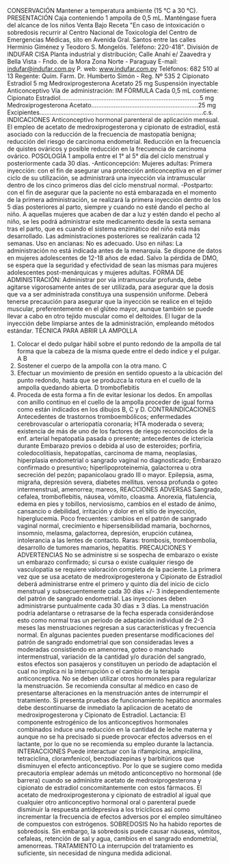 CONSERVACIÓN
Mantener a temperatura ambiente (15 °C a 30 °C).
PRESENTACIÓN
Caja conteniendo 1 ampolla de 0,5 mL.
Manténgase  fuera  del  alcance  de  los  niños
Venta  Bajo  Receta
"En  caso  de  intoxicación  o  sobredosis  recurrir  al  Centro 
Nacional  de  Toxicología  del  Centro  de  Emergencias  Médicas, 
sito en Avenida Gral. Santos entre las calles Herminio Giménez 
y  Teodoro  S.  Mongelós.  Teléfono:  220-418".
División de INDUFAR CISA
Planta industrial y distribución;
Calle Anahí e/ Zaavedra y 
Bella Vista - Fndo. de la Mora
Zona Norte - Paraguay
E-mail: indufar@indufar.com.py
P. web: www.indufar.com.py
Teléfonos: 682 510 al 13
Regente: Quím. Farm.
Dr. Humberto Simón - Reg. Nº 535
2
Cipionato Estradiol 5 mg
Medroxiprogesterona Acetato 25 mg
Suspensión inyectable
Anticonceptivo 
Vía de administración: IM
FÓRMULA
Cada 0,5 mL contiene:
Cipionato Estradiol.................................................................................5 mg
Medroxiprogesterona Acetato..............................................................25 mg
Excipientes...............................................................................................c.s.
INDICACIONES
Anticonceptivo hormonal parenteral de aplicación mensual. El empleo de 
acetato de medroxiprogesterona y cipionato de estradiol, está asociado con 
la reducción de la frecuencia de mastopatía benigna; reducción del riesgo 
de carcinoma endometrial. Reducción en la frecuencia de quistes ováricos 
y posible reducción en la frecuencia de carcinoma ovárico. 
POSOLOGÍA
1 ampolla entre el 1° al 5° día del ciclo menstrual y posteriormente cada 
30 días.
-Anticoncepción:  Mujeres  adultas:  Primera  inyección:  con  el  fin  de 
asegurar una protección anticonceptiva en el primer ciclo de su utilización, 
se  administrará  una  inyección  vía  intramuscular  dentro  de  los  cinco 
primeros días del ciclo menstrual normal.
-Postparto: con el fin de asegurar que la paciente no está embarazada en 
el momento de la primera administración, se realizará la primera inyección 
dentro de los 5 días posteriores al parto, siempre y cuando no esté dando 
el pecho al niño.
A aquellas mujeres que acaben de dar a luz y estén dando el pecho al niño, 
se les podrá administrar este medicamento desde la sexta semana tras el 
parto, que es cuando el sistema enzimático del niño está más desarrollado. 
Las administraciones posteriores se realizarán cada 12 semanas.
Uso en ancianas: No es adecuado. 
Uso en niñas: La administración no está indicada antes de la menarquia. 
Se  dispone  de  datos  en  mujeres  adolescentes  de  12-18  años  de  edad. 
Salvo  la  pérdida  de  DMO,  se  espera  que  la  seguridad  y  efectividad  de 
sean las mismas para mujeres adolescentes post-menárquicas y mujeres 
adultas.
FORMA DE ADMINISTRACIÓN:
Administrar  por  vía  intramuscular  profunda,  debe  agitarse  vigorosamente 
antes de ser utilizada, para asegurar que la dosis que va a ser administrada 
constituya  una  suspensión  uniforme.  Deberá  tenerse  precaución  para 
asegurar que la inyección se realice en el tejido muscular, preferentemente 
en el glúteo mayor, aunque también se puede llevar a cabo en otro tejido 
muscular como el deltoides.
El  lugar  de  la  inyección  debe  limpiarse  antes  de  la  administración, 
empleando métodos estándar.
TÉCNICA  PARA  ABRIR  LA  AMPOLLA
1) Colocar el dedo pulgar hábil sobre el punto redondo de la ampolla de tal 
forma que la cabeza de la misma quede entre el dedo indice y el pulgar.
A
B
2)  Sostener  el  cuerpo  de  la  ampolla  con  la  otra  mano. 
C
3) Efectuar un movimiento de presión en sentido opuesto a la ubicación 
del  punto  redondo,  hasta  que  se  produzca  la  rotura  en  el  cuello  de  la 
ampolla  quedando  abierta.
D
tromboflebitis 
4) Proceda de esta forma a fin de evitar lesionar los dedos. En ampollas 
con  anillo  contínuo  en  el  cuello  de  la  ampolla  proceder  de  igual  forma 
como  están  indicados  en  los  dibujos  B,  C  y  D.
CONTRAINDICACIONES
Antecedentes  de 
trastornos 
tromboembólicos; enfermedades cerebrovascular o arteriopatía coronaria; 
HTA  moderada  o  severa;  existencia  de  más  de  uno  de  los  factores  de 
riesgo  reconocidos  de  la  enf.  arterial  hepatopatía  pasada  o  presente; 
antecedentes  de  ictericia  durante  Embarazo  previos  o  debida  al  uso  de 
esteroides;  porfiria,  coledocolitiasis,  hepatopatías,  carcinoma  de  mama, 
neoplasias, hiperplasia endometrial o sangrado vaginal no diagnosticado; 
Embarazo  confirmado  o  presuntivo;  hiperlipoproteinemia,  galactorrea  u 
otra secreción del pezón; papanicolaou grado III o mayor.
Epilepsia, asma, migraña, depresión severa, diabetes mellitus. 
venosa  profunda  o 
goteo 
intermenstrual, 
amenorrea;  mareos, 
REACCIONES ADVERSAS
Sangrado, 
cefalea, 
tromboflebitis,  náusea,  vómito,  cloasma.  Anorexia,  flatulencia,  edema  en 
pies y tobillos, nerviosismo, cambios en el estado de ánimo, cansancio o 
debilidad, irritación y dolor en el sitio de inyección, hiperglucemia. 
Poco  frecuentes:  cambios  en  el  patrón  de  sangrado  vaginal  normal, 
crecimiento e hipersensibilidad mamaria, bochornos, insomnio, melasma, 
galactorrea,  depresión,  erupción  cutánea,  intolerancia  a  las  lentes  de 
contacto. 
Raras:  trombosis,  tromboembolia,  desarrollo  de  tumores  mamarios, 
hepatitis.
PRECAUCIONES Y ADVERTENCIAS
No  se  administre  si  se  sospecha  de  embarazo  o  existe  un  embarazo 
confirmado; si cursa o existe cualquier riesgo de vasculopatía se requiere 
valoración completa de la paciente. La primera vez que se usa acetato de 
medroxiprogesterona y Cipionato de Estradiol deberá administrarse entre 
el  primero  y  quinto  día  del  inicio  de  ciclo  menstrual  y  subsecuentemente 
cada  30  días  +/-  3 
independientemente  del  patrón  de  sangrado 
endometrial. Las inyecciones deben administrarse puntualmente cada 30 
días ± 3 días. La menstruación podría adelantarse o retrasarse de la fecha 
esperada considerándose esto como normal tras un periodo de adaptación 
individual de 2-3 meses las menstruaciones regresan a sus características 
y 
frecuencia  normal.  En  algunas  pacientes  pueden  presentarse 
modificaciones del patrón de sangrado endometrial que son consideradas 
leves  a  moderadas  consistiendo  en  amenorrea,  goteo  o  manchado 
intermenstrual,  variación  de  la  cantidad  y/o  duración  del  sangrado,  estos 
efectos  son  pasajeros  y  constituyen  un  periodo  de  adaptación  el  cual 
no  implica  ni  la  interrupción  o  el  cambio  de  la  terapia  anticonceptiva.  No 
se  deben  utilizar  otros  hormonales  para  regularizar  la  menstruación.  Se 
recomienda consultar al médico en caso de presentarse alteraciones en la 
menstruación antes de interrumpir el tratamiento. Si presenta pruebas de 
funcionamiento hepático anormales debe descontinuarse de inmediato la 
aplicacion de acetato de medroxiprogesterona y Cipionato de Estradiol.
Lactancia: El componente estrogénico de los anticonceptivos hormonales 
combinados  induce  una  reducción  en  la  cantidad  de  leche  materna 
y  aunque  no  se  ha  precisado  si  puede  provocar  efectos  adversos  en  el 
lactante, por lo que no se recomienda su empleo durante la lactancia.
INTERACCIONES
Puede interactuar con la rifampicina, ampicilina, tetraciclina, cloramfenicol, 
benzodiazepinas  y  barbitúricos  que  disminuyen  el  efecto  anticonceptivo. 
Por lo que se sugiere como medida precautoria emplear además un método 
anticonceptivo no hormonal (de barrera) cuando se administre acetato de 
medroxiprogesterona  y  cipionato  de  estradiol  concomitantemente  con 
estos fármacos. El acetato de medroxiprogesterona y cipionato de estradiol 
al igual que cualquier otro anticonceptivo hormonal oral o parenteral puede 
disminuir la respuesta antidepresiva a los tricíclicos así como incrementar 
la frecuencia de efectos adversos por el empleo simultáneo de compuestos 
con estrógenos.
SOBREDOSIS
No ha habido reportes de sobredosis. Sin embargo, la sobredosis puede 
causar náuseas, vómitos, cefaleas, retención de sal y agua, cambios en el 
sangrado endometrial, amenorreas.
TRATAMIENTO
La  interrupción  del  tratamiento  es  suficiente,  sin  necesidad  de  ninguna 
medida adicional.